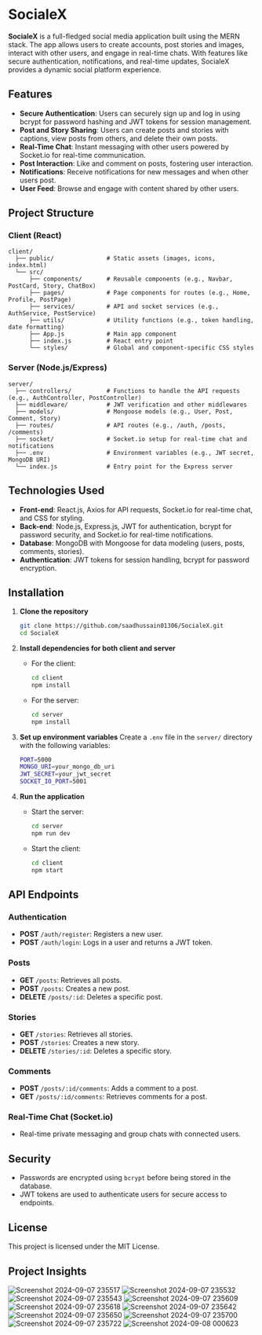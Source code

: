 # SocialeX

**SocialeX** is a full-fledged social media application built using the MERN stack. The app allows users to create accounts, post stories and images, interact with other users, and engage in real-time chats. With features like secure authentication, notifications, and real-time updates, SocialeX provides a dynamic social platform experience.

## Features

- **Secure Authentication**: Users can securely sign up and log in using bcrypt for password hashing and JWT tokens for session management.
- **Post and Story Sharing**: Users can create posts and stories with captions, view posts from others, and delete their own posts.
- **Real-Time Chat**: Instant messaging with other users powered by Socket.io for real-time communication.
- **Post Interaction**: Like and comment on posts, fostering user interaction.
- **Notifications**: Receive notifications for new messages and when other users post.
- **User Feed**: Browse and engage with content shared by other users.

## Project Structure

### Client (React)
```
client/
  ├── public/               # Static assets (images, icons, index.html)
  └── src/
      ├── components/       # Reusable components (e.g., Navbar, PostCard, Story, ChatBox)
      ├── pages/            # Page components for routes (e.g., Home, Profile, PostPage)
      ├── services/         # API and socket services (e.g., AuthService, PostService)
      ├── utils/            # Utility functions (e.g., token handling, date formatting)
      ├── App.js            # Main app component
      ├── index.js          # React entry point
      └── styles/           # Global and component-specific CSS styles
```

### Server (Node.js/Express)
```
server/
  ├── controllers/          # Functions to handle the API requests (e.g., AuthController, PostController)
  ├── middleware/           # JWT verification and other middlewares
  ├── models/               # Mongoose models (e.g., User, Post, Comment, Story)
  ├── routes/               # API routes (e.g., /auth, /posts, /comments)
  ├── socket/               # Socket.io setup for real-time chat and notifications
  ├── .env                  # Environment variables (e.g., JWT secret, MongoDB URI)
  └── index.js              # Entry point for the Express server
```

## Technologies Used

- **Front-end**: React.js, Axios for API requests, Socket.io for real-time chat, and CSS for styling.
- **Back-end**: Node.js, Express.js, JWT for authentication, bcrypt for password security, and Socket.io for real-time notifications.
- **Database**: MongoDB with Mongoose for data modeling (users, posts, comments, stories).
- **Authentication**: JWT tokens for session handling, bcrypt for password encryption.

## Installation

1. **Clone the repository**
   ```bash
   git clone https://github.com/saadhussain01306/SocialeX.git
   cd SocialeX
   ```

2. **Install dependencies for both client and server**
   - For the client:
     ```bash
     cd client
     npm install
     ```
   - For the server:
     ```bash
     cd server
     npm install
     ```

3. **Set up environment variables**
   Create a `.env` file in the `server/` directory with the following variables:
   ```bash
   PORT=5000
   MONGO_URI=your_mongo_db_uri
   JWT_SECRET=your_jwt_secret
   SOCKET_IO_PORT=5001
   ```

4. **Run the application**
   - Start the server:
     ```bash
     cd server
     npm run dev
     ```
   - Start the client:
     ```bash
     cd client
     npm start
     ```

## API Endpoints

### Authentication
- **POST** `/auth/register`: Registers a new user.
- **POST** `/auth/login`: Logs in a user and returns a JWT token.

### Posts
- **GET** `/posts`: Retrieves all posts.
- **POST** `/posts`: Creates a new post.
- **DELETE** `/posts/:id`: Deletes a specific post.

### Stories
- **GET** `/stories`: Retrieves all stories.
- **POST** `/stories`: Creates a new story.
- **DELETE** `/stories/:id`: Deletes a specific story.

### Comments
- **POST** `/posts/:id/comments`: Adds a comment to a post.
- **GET** `/posts/:id/comments`: Retrieves comments for a post.

### Real-Time Chat (Socket.io)
- Real-time private messaging and group chats with connected users.

## Security

- Passwords are encrypted using `bcrypt` before being stored in the database.
- JWT tokens are used to authenticate users for secure access to endpoints.


## License

This project is licensed under the MIT License.


## Project Insights

![Screenshot 2024-09-07 235517](https://github.com/user-attachments/assets/e5474d17-80d9-48be-aded-e60583467514)
![Screenshot 2024-09-07 235532](https://github.com/user-attachments/assets/5fb8da1f-24e6-4e82-a0c9-1c28faf860ba)
![Screenshot 2024-09-07 235543](https://github.com/user-attachments/assets/93f4b19c-09ab-4d1c-97e8-064622b872f0)
![Screenshot 2024-09-07 235609](https://github.com/user-attachments/assets/22b197a3-042b-4568-b9e4-ae10602464c3)
![Screenshot 2024-09-07 235618](https://github.com/user-attachments/assets/7321b763-91bc-42e8-b6b9-2c7a1ae7dae8)
![Screenshot 2024-09-07 235642](https://github.com/user-attachments/assets/5725a393-b74a-495c-b930-f668af4be30b)
![Screenshot 2024-09-07 235650](https://github.com/user-attachments/assets/572fb6e5-b586-4716-9f29-51259009de63)
![Screenshot 2024-09-07 235700](https://github.com/user-attachments/assets/a471092d-df20-4b26-9483-a5a4e720f961)
![Screenshot 2024-09-07 235722](https://github.com/user-attachments/assets/bb3db9e4-0690-402f-9717-59b65eb85986)
![Screenshot 2024-09-08 000623](https://github.com/user-attachments/assets/1b90ff2c-8761-4409-85e5-9561c4762bd2)










